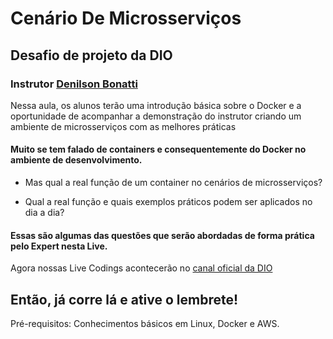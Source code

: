 
# Cenário De Microsserviços 
## Desafio de projeto da DIO 
### Instrutor [Denilson Bonatti](https://www.linkedin.com/in/denilsonbonatti/)
Nessa aula, os alunos terão uma introdução básica sobre o Docker e a oportunidade de acompanhar a demonstração do instrutor criando um ambiente de microsserviços com as melhores práticas
#### Muito se tem falado de containers e consequentemente do Docker no ambiente de desenvolvimento. 
- Mas qual a real função de um container no cenários de microsserviços? 

- Qual a real função e quais exemplos práticos podem ser aplicados no dia a dia? 

#### Essas são algumas das questões que serão abordadas de forma prática pelo Expert nesta Live. 

Agora nossas Live Codings acontecerão no [canal oficial da DIO](https://www.youtube.com/@diomakethechange)

Então, já corre lá e ative o lembrete!
---
Pré-requisitos:                                                                                                                                                            Conhecimentos básicos em Linux, Docker e AWS.
